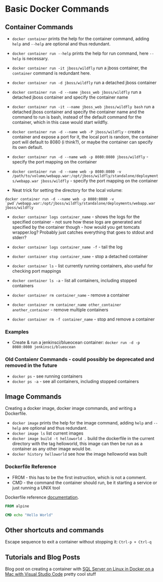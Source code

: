 # Basic Docker Commands

## Container Commands

* `docker container` prints the help for the container command, adding `help` and `--help` are optional and thus redundant.

* `docker container run --help` prints the help for run command, here `--help` is necessary.
* `docker container run -it jboss/wildfly` run a jboss container, the `container` command is redundant here.
* `docker container run -d jboss/wildfly` run a detached jboss container
* `docker container run -d --name jboss_web jboss/wildfly` run a detached jboss container and specify the container name
* `docker container run -it --name jboss_web jboss/wildfly bash` run a detached jboss container and specify the container name and the command to run is bash, instead of the default command for the container, which in this case would start wildfly.
* `docker container run -d --name web -P jboss/wildfly` - create a container and expose a port for it, the local port is random, the container port will default to 8080 (i think?), or maybe the container can specify its own default.
* `docker container run -d --name web -p 8080:8080 jboss/wildfly` - specify the port mapping on the container
* `docker container run -d --name web -p 8080:8080 -v /path/to/volume/webapp.war:/opt/jboss/wildfly/standalone/deployments/webapp.war jboss/wildfly` - specify the port mapping on the container

* Neat trick for setting the directory for the local volume:

```docker
docker container run -d --name web -p 8080:8080 -v `pwd`/webapp.war:/opt/jboss/wildfly/standalone/deployments/webapp.war jboss/wildfly
```

* `docker container logs container_name` - shows the logs for the specified container - not sure how these logs are generated and specified by the container though - how would you get tomcats wrapper.log? Probably just catches everything that goes to stdout and stderr?
* `docker container logs container_name -f` - tail the log

* `docker container stop container_name` - stop a detached container
* `docker container ls` - list currently running containers, also useful for checking port mappings
* `docker container ls -a` - list all containers, including stopped containers
* `docker container rm container_name` - remove a container
* `docker container rm container_name other_container another_container` - remove multiple containers
* `docker container rm -f container_name` - stop and remove a container

### Examples

* Create & run a jenkinsci/blueocean container: `docker run -d -p 8080:8080 jenkinsci/blueocean`

### Old Contaienr Commands - could possibly be deprecated and removed in the future

* `docker ps` - see running containers
* `docker ps -a` - see all containers, including stopped containers

## Image Commands

Creating a docker image, docker image commands, and writing a Dockerfile.

* `docker image` prints the help for the image command, adding `help` and `--help` are optional and thus redundant.
* `docker image ls` list current images
* `docker image build -t helloworld .` build the dockerfile in the current directory with the tag helloworld, this image can then be run as a container as any other image would be.
* `docker history helloworld` see how the image helloworld was built

### Dockerfile Reference

* FROM - this has to be the first instruction, which is not a comment.
* CMD - the command the container should run, be it starting a service or just running a UNIX tool

Dockerfile reference [documentation](https://docs.docker.com/engine/reference/builder/).

```Dockerfile
FROM alpine

CMD echo "Hello World"
```

## Other shortcuts and commands

Escape sequence to exit a container without stopping it: `Ctrl-p + Ctrl-q`

## Tutorials and Blog Posts

Blog post on creating a container with [SQL Server on Linux in Docker on a Mac with Visual Studio Code](http://thedatafarm.com/data-access/mashup-sql-server-on-linux-in-docker-on-a-mac-with-visual-studio-code/) pretty cool stuff